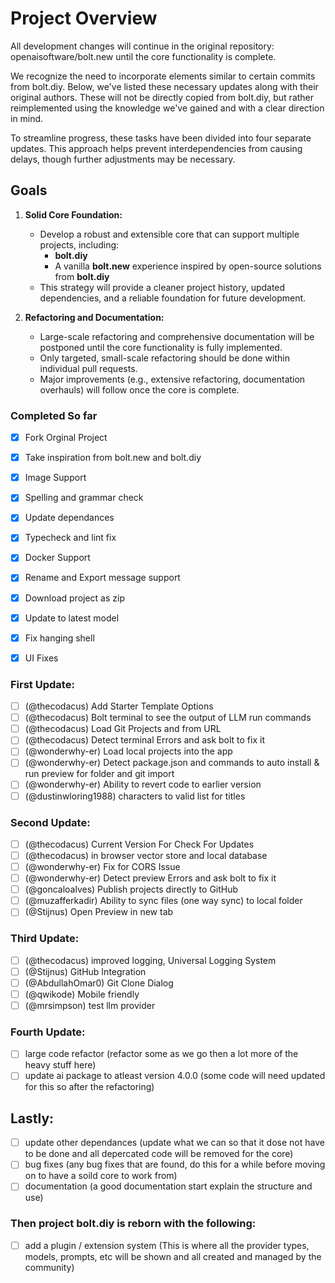 # Project Overview
All development changes will continue in the original repository: openaisoftware/bolt.new until the core functionality is complete.

We recognize the need to incorporate elements similar to certain commits from bolt.diy. Below, we've listed these necessary updates along with their original authors. These will not be directly copied from bolt.diy, but rather reimplemented using the knowledge we've gained and with a clear direction in mind.

To streamline progress, these tasks have been divided into four separate updates. This approach helps prevent interdependencies from causing delays, though further adjustments may be necessary.
## Goals

1. **Solid Core Foundation:**
   - Develop a robust and extensible core that can support multiple projects, including:
     - **bolt.diy**
     - A vanilla **bolt.new** experience inspired by open-source solutions from **bolt.diy**
   - This strategy will provide a cleaner project history, updated dependencies, and a reliable foundation for future development.

2. **Refactoring and Documentation:**
   - Large-scale refactoring and comprehensive documentation will be postponed until the core functionality is fully implemented.
   - Only targeted, small-scale refactoring should be done within individual pull requests.
   - Major improvements (e.g., extensive refactoring, documentation overhauls) will follow once the core is complete.

### Completed So far 
- [X] Fork Orginal Project
- [X] Take inspiration from bolt.new and bolt.diy 
- [X] Image Support
- [X] Spelling and grammar check
- [X] Update dependances
- [X] Typecheck and lint fix
- [X] Docker Support
- [X] Rename and Export message support
- [X] Download project as zip
- [X] Update to latest model
- [X] Fix hanging shell
- [X] UI Fixes


### First Update:
- [ ] (@thecodacus) Add Starter Template Options
- [ ] (@thecodacus) Bolt terminal to see the output of LLM run commands
- [ ] (@thecodacus) Load Git Projects and from URL
- [ ] (@thecodacus) Detect terminal Errors and ask bolt to fix it
- [ ] (@wonderwhy-er) Load local projects into the app
- [ ] (@wonderwhy-er) Detect package.json and commands to auto install & run preview for folder and git import
- [ ] (@wonderwhy-er) Ability to revert code to earlier version
- [ ] (@dustinwloring1988) characters to valid list for titles 

### Second Update:
- [ ] (@thecodacus) Current Version For Check For Updates
- [ ] (@thecodacus) in browser vector store and local database 
- [ ] (@wonderwhy-er) Fix for CORS Issue
- [ ] (@wonderwhy-er) Detect preview Errors and ask bolt to fix it
- [ ] (@goncaloalves) Publish projects directly to GitHub
- [ ] (@muzafferkadir) Ability to sync files (one way sync) to local folder
- [ ] (@Stijnus) Open Preview in new tab

### Third Update:
- [ ] (@thecodacus) improved logging, Universal Logging System
- [ ] (@Stijnus) GitHub Integration
- [ ] (@AbdullahOmar0) Git Clone Dialog
- [ ] (@qwikode) Mobile friendly
- [ ] (@mrsimpson) test llm provider

### Fourth Update:
- [ ] large code refactor (refactor some as we go then a lot more of the heavy stuff here)
- [ ] update ai package to atleast version 4.0.0 (some code will need updated for this so after the refactoring)

## Lastly:
- [ ] update other dependances (update what we can so that it dose not have to be done and all depercated code will be removed for the core)
- [ ] bug fixes (any bug fixes that are found, do this for a while before moving on to have a soild core to work from)
- [ ] documentation (a good documentation start explain the structure and use)

### Then project bolt.diy is reborn with the following:
- [ ] add a plugin / extension system (This is where all the provider types, models, prompts, etc will be shown and all created and managed by the community)
